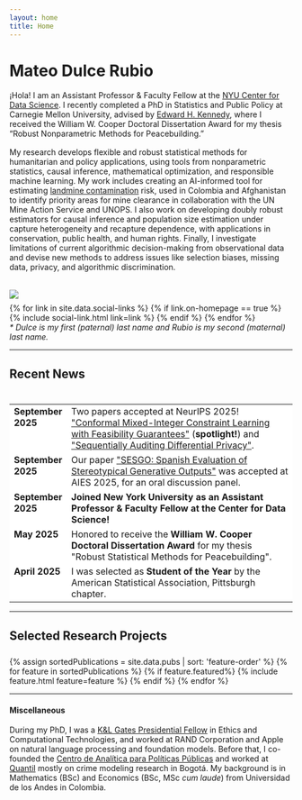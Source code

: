```yaml
---
layout: home
title: Home
---
```


<style>
table, th, td {
  border-style: none;
  vertical-align: top;
}
</style>

<div id ="intro-wrapper" class="l-middle">
	<div class="intro-left">
		<div id="intro-title-wrapper" class="intro-left">
			<h1 id="intro-title">Mateo Dulce Rubio</h1>
		</div>	
		<div class="intro-left">
			¡Hola! I am an Assistant Professor & Faculty Fellow at the <a href="https://cds.nyu.edu/">NYU Center for Data Science</a>. I recently completed a PhD in Statistics and Public Policy at Carnegie Mellon University, advised by <a href="https://www.ehkennedy.com/">	Edward H. Kennedy</a>, where I received the William W. Cooper Doctoral Dissertation Award for my thesis “Robust Nonparametric Methods for Peacebuilding.” 
		</div>
		<div style="height: 1rem"></div>
		<div class="intro-left">
			My research develops flexible and robust statistical methods for humanitarian and policy applications, using tools from nonparametric statistics, causal inference, mathematical optimization, and responsible machine learning. My work includes creating an AI-informed tool for estimating <a href="https://news.un.org/en/story/2023/04/1135252"> landmine contamination</a> risk, used in Colombia and Afghanistan to identify priority areas for mine clearance in collaboration with the UN Mine Action Service and UNOPS. I also work on developing doubly robust estimators for causal inference and population size estimation under capture heterogeneity and recapture dependence, with applications in conservation, public health, and human rights. Finally, I investigate limitations of current algorithmic decision-making from observational data and devise new methods to address issues like selection biases, missing data, privacy, and algorithmic discrimination.
		</div>
	</div>
	<div class="intro-right">
		<div style="height: 2rem"></div>
		<img id="intro-image" class="intro-right" src="/images/MDR.jpg">
		<div style="height: 0.5rem"></div>
		<div id="intro-image-links" class="intro-right">
			{% for link in site.data.social-links %}
				{% if link.on-homepage == true %}
					{% include social-link.html link=link %}
				{% endif %}
			{% endfor %}
		</div>
	</div>
</div>

<div class="l-middle">	
	<i>* Dulce is my first (paternal) last name and Rubio is my second (maternal) last name.</i> 
</div>



<hr class="l-middle home-hr">
<h2 class="feature-title l-middle">
	Recent News
</h2>
<div style="height: 0.5rem"></div>
<div class="l-middle">
	<table style="background-color:white">
	<tr>
		<td style="width:17%" > <b>September 2025</b> </td>
		<td> Two papers accepted at NeurIPS 2025! <a href="https://arxiv.org/pdf/2506.03531"> "Conformal Mixed-Integer Constraint Learning with Feasibility Guarantees"</a> (<b>spotlight!</b>) and <a href  = "https://arxiv.org/pdf/2509.07055"> "Sequentially Auditing Differential Privacy"</a>. </td>
	</tr>
	<tr>
		<td style="width:17%" > <b>September 2025</b> </td>
		<td> Our paper <a href="https://arxiv.org/pdf/2509.03329"> "SESGO: Spanish Evaluation of Stereotypical Generative Outputs"</a> was accepted at AIES 2025, for an oral discussion panel. </td>
	</tr>
	<tr>
		<td style="width:17%" > <b>September 2025</b> </td>
		<td> <b>Joined New York University as an Assistant Professor & Faculty Fellow at the Center for Data Science! </b> </td>
	</tr>
	<tr>
		<td style="width:17%" > <b>May 2025</b> </td>
		<td> Honored to receive the  <b>William W. Cooper Doctoral Dissertation Award</b> for my thesis "Robust Statistical Methods for Peacebuilding". </td>
	</tr>
	<tr>
		<td style="width:17%" > <b>April 2025</b> </td>
		<td> I was selected as <b>Student of the Year</b> by the American Statistical Association, Pittsburgh chapter. </td>
	</tr>
	</table>
</div>


<hr class="l-middle home-hr">
<h2 class="feature-title l-middle">
	Selected Research Projects
</h2>
<div style="height: 0.5rem"></div>
<div class="cover-wrapper l-screen">
	{% assign sortedPublications = site.data.pubs | sort: 'feature-order' %}
	{% for feature in sortedPublications %}
		{% if feature.featured%}
			{% include feature.html feature=feature %}
		{% endif %}
	{% endfor %}
</div>


<hr class="l-middle home-hr">
<h4 class="feature-title l-middle">
	Miscellaneous
</h4>
<div class="l-middle">
	During my PhD, I was a <a href="https://www.cmu.edu/fso/prestigious-%20scholarships/kl-gates-presidential-fellowship/index.html"> K&L Gates Presidential Fellow</a> in Ethics and Computational Technologies, and worked at RAND Corporation and Apple on natural language processing and foundation models. Before that, I co-founded the <a href="https://centroanaliticapp.org/"> Centro de Analítica para Políticas Públicas</a> and worked at <a href="https://quantil.co/en//"> Quantil</a> mostly on crime modeling research in Bogotá. My background is in Mathematics (BSc) and Economics (BSc, MSc <i>cum laude</i>) from Universidad de los Andes in Colombia.
</div>
